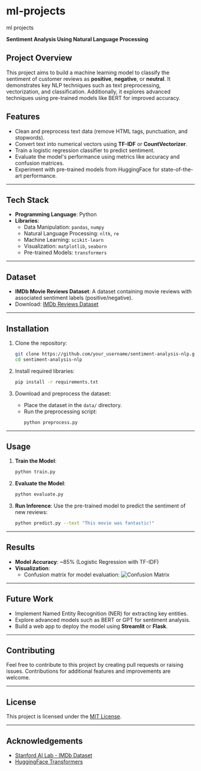 # ml-projects
ml projects 

**Sentiment Analysis Using Natural Language Processing**

## **Project Overview**
This project aims to build a machine learning model to classify the sentiment of customer reviews as **positive**, **negative**, or **neutral**. It demonstrates key NLP techniques such as text preprocessing, vectorization, and classification. Additionally, it explores advanced techniques using pre-trained models like BERT for improved accuracy.

## **Features**
- Clean and preprocess text data (remove HTML tags, punctuation, and stopwords).
- Convert text into numerical vectors using **TF-IDF** or **CountVectorizer**.
- Train a logistic regression classifier to predict sentiment.
- Evaluate the model's performance using metrics like accuracy and confusion matrices.
- Experiment with pre-trained models from HuggingFace for state-of-the-art performance.

---

## **Tech Stack**
- **Programming Language**: Python
- **Libraries**:
  - Data Manipulation: `pandas`, `numpy`
  - Natural Language Processing: `nltk`, `re`
  - Machine Learning: `scikit-learn`
  - Visualization: `matplotlib`, `seaborn`
  - Pre-trained Models: `transformers`

---

## **Dataset**
- **IMDb Movie Reviews Dataset**: A dataset containing movie reviews with associated sentiment labels (positive/negative).
- Download: [IMDb Reviews Dataset](https://ai.stanford.edu/~amaas/data/sentiment/)

---

## **Installation**
1. Clone the repository:
   ```bash
   git clone https://github.com/your_username/sentiment-analysis-nlp.git
   cd sentiment-analysis-nlp
   ```

2. Install required libraries:
   ```bash
   pip install -r requirements.txt
   ```

3. Download and preprocess the dataset:
   - Place the dataset in the `data/` directory.
   - Run the preprocessing script:
     ```bash
     python preprocess.py
     ```

---

## **Usage**
1. **Train the Model**:
   ```bash
   python train.py
   ```

2. **Evaluate the Model**:
   ```bash
   python evaluate.py
   ```

3. **Run Inference**:
   Use the pre-trained model to predict the sentiment of new reviews:
   ```bash
   python predict.py --text "This movie was fantastic!"
   ```

---

## **Results**
- **Model Accuracy**: ~85% (Logistic Regression with TF-IDF)
- **Visualization**:
  - Confusion matrix for model evaluation:
    ![Confusion Matrix](path/to/your/image.png)

---

## **Future Work**
- Implement Named Entity Recognition (NER) for extracting key entities.
- Explore advanced models such as BERT or GPT for sentiment analysis.
- Build a web app to deploy the model using **Streamlit** or **Flask**.

---

## **Contributing**
Feel free to contribute to this project by creating pull requests or raising issues. Contributions for additional features and improvements are welcome.

---

## **License**
This project is licensed under the [MIT License](LICENSE).

---

## **Acknowledgements**
- [Stanford AI Lab - IMDb Dataset](https://ai.stanford.edu/~amaas/data/sentiment/)
- [HuggingFace Transformers](https://huggingface.co/transformers/)
